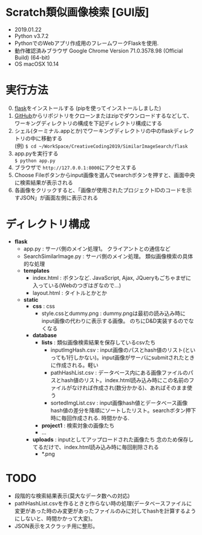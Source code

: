 # Scratch類似画像検索 [GUI版]
- 2019.01.22
- Python v3.7.2
- PythonでのWebアプリ作成用のフレームワークFlaskを使用.
- 動作確認済みブラウザ Google Chrome Version 71.0.3578.98 (Official Build) (64-bit)
- OS macOSX 10.14

# 実行方法
0. [flask](https://pypi.org/project/Flask/1.0.2/)をインストールする (pipを使ってインストールしました)
1. [GitHub](https://github.com/CreativeCoding2019/CreativeCoding2019)からリポジトリをクローンまたはzipでダウンロードするなどして、ワーキングディレクトリの構成を下記ディレクトリ構成にする
2. シェル(ターミナル.appとか)でワーキングディレクトリの中のflaskディレクトリの中に移動する</br>
(例) `$ cd ~/WorkSpace/CreativeCoding2019/SimilarImageSearch/flask `
3. app.pyを実行する</br>
   `$ python app.py`
4. ブラウザで `http://127.0.0.1:8000`にアクセスする
5. Choose Fileボタンからinput画像を選んでsearchボタンを押すと、画面中央に検索結果が表示される
6. 各画像をクリックすると、「画像が使用されたプロジェクトIDのコードを示すJSON」が画面左側に表示される

# ディレクトリ構成
- **flask**
	- app.py                       : サーバ側のメイン処理1。 クライアントとの通信など
	- SearchSimilarImage.py        : サーバ側のメイン処理。	類似画像検索の具体的な処理
	- **templates**
		- index.html               : ボタンなど. JavaScript, Ajax, JQueryもごちゃまぜに入っている(Webのつぎはぎなので...)
		- layout.html              : タイトルとか<head>とか
	- **static**
		- **css**                      : css
			- style.cssとdummy.png  : dummy.pngは最初の読み込み時にinput画像の代わりに表示する画像。 のちにD&D実装するのでなくなる
		- **database**
			- **lists**                : 類似画像検索結果を保存しているcsvたち
				- inputImgHash.csv : input画像のパスとhash値のリスト(といっても1行しかない)。input画像がサーバにsubmitされたときに作成される。軽い
				- pathHashList.csv : データベース内にある画像ファイルのパスとhash値のリスト。index.html読み込み時にこの名前のファイルがなければ作成され(数分かかる)、あればそのまま使う
				- sortedImgList.csv : input画像hash値とデータベース画像hash値の差分を降順にソートしたリスト。searchボタン押下時に毎回作成される. 時間かかる.
			- **project1**             : 検索対象の画像たち
			- ...
		- **uploads**                  : inputとしてアップロードされた画像たち 念のため保存してるだけで、index.html読み込み時に毎回削除される
			- *.png
# TODO
- 段階的な検索結果表示(莫大なデータ数への対応)
- pathHashList.csvを作るときと作らない時の処理(データベースファイルに変更があった時のみ変更があったファイルのみに対してhashを計算するようにしないと、時間かかって大変)。
- JSON表示をスクラッチ用に整形。

